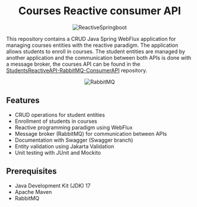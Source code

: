 <div align="center">
  
  # Courses Reactive consumer API
  
</div>


<div align="center">
  <img src="https://1.bp.blogspot.com/-hvNwNiYWxeM/YS85SsLGxtI/AAAAAAAAL5U/1GdXZUHZ9PgtQWZZZ1jWRbPRuF-lE9LxACLcBGAsYHQ/s215/reactive-spring-boot.png" alt="ReactiveSpringboot" />
</div>

This repository contains a CRUD Java Spring WebFlux application for managing courses entities with the reactive paradigm. 
The application allows students to enroll in courses. The student entities are managed by another application and the communication between both APIs is done with a message broker, 
the courses API can be found in the [StudentsReactiveAPI-RabbitMQ-ConsumerAPI](https://github.com/JulianGeo/StudentsReactiveAPI-RabbitMQ-PublisherAPI) repository.

<div align="center">
  <img src="https://upload.wikimedia.org/wikipedia/commons/thumb/7/71/RabbitMQ_logo.svg/2560px-RabbitMQ_logo.svg.png" alt="RabbitMQ" />
</div>

## Features

- CRUD operations for student entities
- Enrollment of students in courses
- Reactive programming paradigm using WebFlux
- Message broker (RabbitMQ) for communication between APIs
- Documentation with Swagger (Swagger branch)
- Entity validation using Jakarta Validation
- Unit testing with JUnit and Mockito

## Prerequisites

- Java Development Kit (JDK) 17
- Apache Maven
- RabbitMQ
